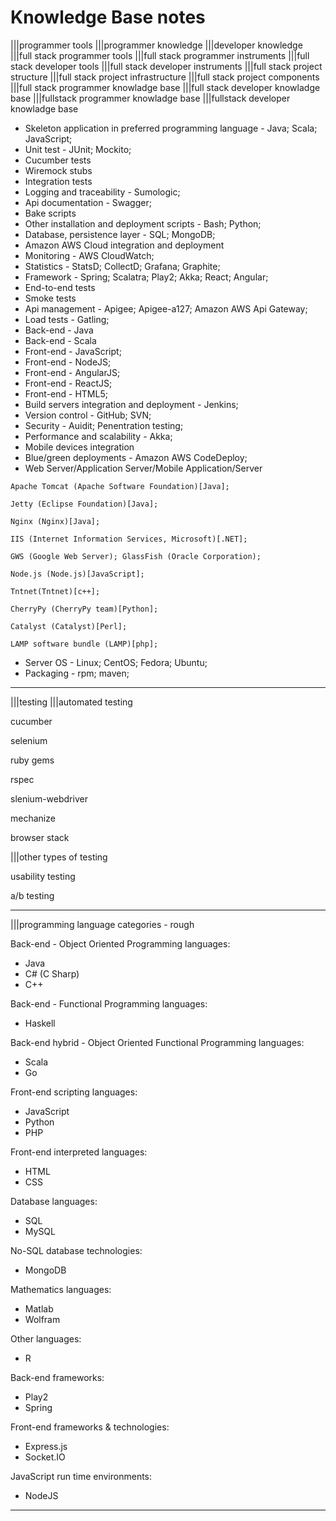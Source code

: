 # Knowledge Base notes

|||programmer tools
|||programmer knowledge
|||developer knowledge
|||full stack programmer tools
|||full stack programmer instruments
|||full stack developer tools
|||full stack developer instruments
|||full stack project structure
|||full stack project infrastructure
|||full stack project components
|||full stack programmer knowladge base
|||full stack developer knowladge base
|||fullstack programmer knowladge base
|||fullstack developer knowladge base

- Skeleton application in preferred programming language - Java; Scala; JavaScript;
- Unit test - JUnit; Mockito;
- Cucumber tests
- Wiremock stubs
- Integration tests
- Logging and traceability - Sumologic;
- Api documentation - Swagger;
- Bake scripts
- Other installation and deployment scripts - Bash; Python;
- Database, persistence layer - SQL; MongoDB;
- Amazon AWS Cloud integration and deployment
- Monitoring - AWS CloudWatch;
- Statistics - StatsD; CollectD; Grafana; Graphite;
- Framework - Spring; Scalatra; Play2; Akka; React; Angular;
- End-to-end tests
- Smoke tests
- Api management - Apigee; Apigee-a127; Amazon AWS Api Gateway;
- Load tests - Gatling;
- Back-end - Java
- Back-end - Scala
- Front-end - JavaScript;
- Front-end - NodeJS;
- Front-end - AngularJS;
- Front-end - ReactJS;
- Front-end - HTML5;
- Build servers integration and deployment - Jenkins;
- Version control - GitHub; SVN;
- Security - Auidit; Penentration testing;
- Performance and scalability - Akka;
- Mobile devices integration
- Blue/green deployments - Amazon AWS CodeDeploy;
- Web Server/Application Server/Mobile Application/Server

```text
Apache Tomcat (Apache Software Foundation)[Java];

Jetty (Eclipse Foundation)[Java];

Nginx (Nginx)[Java];

IIS (Internet Information Services, Microsoft)[.NET];

GWS (Google Web Server); GlassFish (Oracle Corporation);

Node.js (Node.js)[JavaScript];

Tntnet(Tntnet)[c++];

CherryPy (CherryPy team)[Python];

Catalyst (Catalyst)[Perl];

LAMP software bundle (LAMP)[php];
```

- Server OS - Linux; CentOS; Fedora; Ubuntu;
- Packaging - rpm; maven;

---

|||testing
|||automated testing

cucumber

selenium

ruby gems

rspec

slenium-webdriver

mechanize

browser stack

|||other types of testing

usability testing

a/b testing

---

|||programming language categories - rough

Back-end - Object Oriented Programming languages:

- Java
- C# (C Sharp)
- C++

Back-end - Functional Programming languages:

- Haskell

Back-end hybrid - Object Oriented Functional Programming languages:

- Scala
- Go

Front-end scripting languages:

- JavaScript
- Python
- PHP

Front-end interpreted languages:

- HTML
- CSS

Database languages:

- SQL
- MySQL

No-SQL database technologies:

- MongoDB

Mathematics languages:

- Matlab
- Wolfram

Other languages:

- R

Back-end frameworks:

- Play2
- Spring

Front-end frameworks & technologies:

- Express.js
- Socket.IO

JavaScript run time environments:

- NodeJS

---
